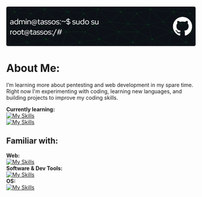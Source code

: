 ![Header](./header-img.png)
# About Me:
I’m learning more about pentesting and web development in my spare time.<br>
Right now I'm experimenting with coding, learning new languages, and building projects to improve my coding skills.

**Currently learning:**
<br>
[![My Skills](https://skillicons.dev/icons?i=php,py,mysql)](https://skillicons.dev)
<br>
[![My Skills](https://skillicons.dev/icons?i=nodejs,react)](https://skillicons.dev)

## Familiar with:
**Web:**
<br>
[![My Skills](https://skillicons.dev/icons?i=html,css,js)](https://skillicons.dev)
<br>
**Software & Dev Tools:**
<br>
[![My Skills](https://skillicons.dev/icons?i=vscode,github,git,nginx)](https://skillicons.dev)
<br>
**OS:**
<br>
[![My Skills](https://skillicons.dev/icons?i=windows,linux,ubuntu,debian,kali)](https://skillicons.dev)
<br>
